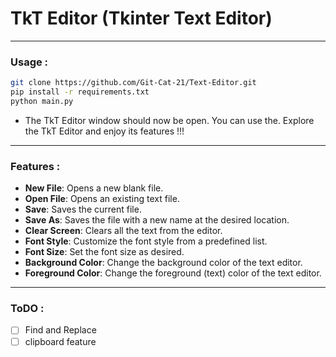 # TkT Editor (Tkinter Text Editor)
---------------
### Usage :

```bash
git clone https://github.com/Git-Cat-21/Text-Editor.git
pip install -r requirements.txt
python main.py
```

-   The TkT Editor window should now be open. You can use the. Explore the TkT Editor and enjoy its features !!!

--------------
### Features :
- **New File**: Opens a new blank file.
- **Open File**: Opens an existing text file.
- **Save**: Saves the current file.
- **Save As**: Saves the file with a new name at the desired location.
- **Clear Screen**: Clears all the text from the editor.
- **Font Style**: Customize the font style from a predefined list.
- **Font Size**: Set the font size as desired.
- **Background Color**: Change the background color of the text editor.
- **Foreground Color**: Change the foreground (text) color of the text editor.
------------------

### ToDO :
- [ ] Find and Replace
- [ ] clipboard feature 
